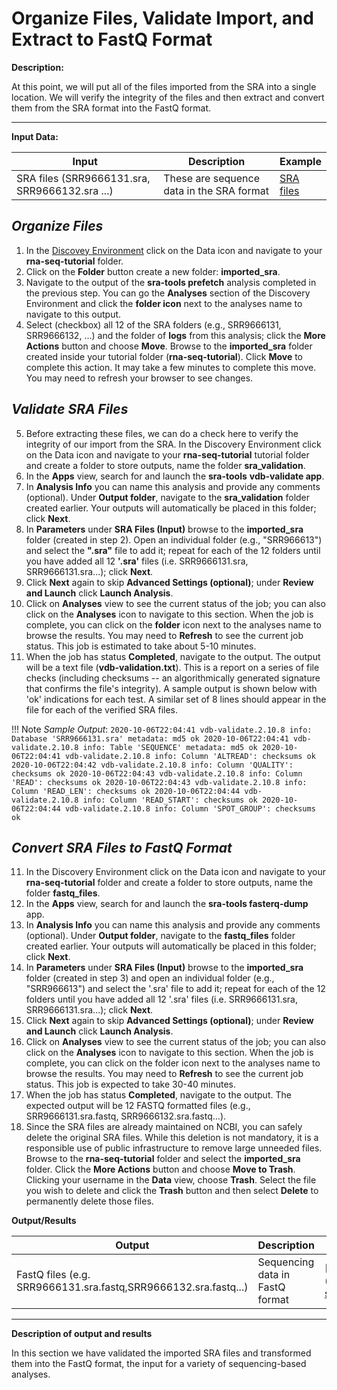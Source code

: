 # Organize Files, Validate Import, and Extract to FastQ Format

**Description:**

At this point, we will put all of the files imported from the SRA into a
single location. We will verify the integrity of the files and then
extract and convert them from the SRA format into the FastQ format.

------------------------------------------------------------------------

**Input Data:**

| Input | Description | Example |
|---|---|---|
| SRA files (SRR9666131.sra, SRR9666132.sra ...) | These are sequence data in the SRA format  | [SRA files](https://datacommons.cyverse.org/browse/iplant/home/shared/cyverse_training/tutorials/pbv3/rna-seq-tutorial/imported_sra) | 

## *Organize Files*

1.  In the [Discovey Environment](https://de.cyverse.org/) click on the Data icon and navigate to your
    **rna-seq-tutorial** folder.
2.  Click on the **Folder** button create a new folder:
    **imported_sra**.
3.  Navigate to the output of the **sra-tools prefetch** analysis
    completed in the previous step. You can go the **Analyses** section
    of the Discovery Environment and click the **folder icon** next to
    the analyses name to navigate to this output.
4.  Select (checkbox) all 12 of the SRA folders (e.g., SRR9666131,
    SRR9666132, ...) and the folder of **logs** from this analysis;
    click the **More Actions** button and choose **Move**. Browse to the
    **imported_sra** folder created inside your tutorial folder
    (**rna-seq-tutorial**). Click **Move** to complete this action. It
    may take a few minutes to complete this move. You may need to
    refresh your browser to see changes.

## *Validate SRA Files*

5.  Before extracting these files, we can do a check here to verify the
    integrity of our import from the SRA. In the Discovery Environment
    click on the Data icon and navigate to your **rna-seq-tutorial**
    tutorial folder and create a folder to store outputs, name the
    folder **sra_validation**.
6.  In the **Apps** view, search for and launch the **sra-tools**
    **vdb-validate app**.
7.  In **Analysis Info** you can name this analysis and provide any
    comments (optional). Under **Output folder**, navigate to the
    **sra_validation** folder created earlier. Your outputs will
    automatically be placed in this folder; click **Next**.
8.  In **Parameters** under **SRA Files (Input)** browse to the
    **imported_sra** folder (created in step 2). Open an individual
    folder (e.g., "SRR966613") and select the **".sra"** file to add it;
    repeat for each of the 12 folders until you have added all 12
    **'.sra'** files (i.e. SRR9666131.sra, SRR9666131.sra...); click
    **Next**.
9.  Click **Next** again to skip **Advanced Settings (optional)**; under
    **Review and Launch** click **Launch Analysis**.
10. Click on **Analyses** view to see the current status of the job; you
    can also click on the **Analyses** icon to navigate to this section.
    When the job is complete, you can click on the **folder** icon next
    to the analyses name to browse the results. You may need to
    **Refresh** to see the current job status. This job is estimated to
    take about 5-10 minutes.
11. When the job has status **Completed**, navigate to the output. The
    output will be a text file (**vdb-validation.txt**). This is a
    report on a series of file checks (including checksums -- an
    algorithmically generated signature that confirms the file's
    integrity). A sample output is shown below with 'ok' indications for
    each test. A similar set of 8 lines should appear in the file for
    each of the verified SRA files.

!!! Note 
        *Sample Output*:
        ```
        2020-10-06T22:04:41 vdb-validate.2.10.8 info: Database 'SRR9666131.sra' metadata: md5 ok
        2020-10-06T22:04:41 vdb-validate.2.10.8 info: Table 'SEQUENCE' metadata: md5 ok
        2020-10-06T22:04:41 vdb-validate.2.10.8 info: Column 'ALTREAD': checksums ok
        2020-10-06T22:04:42 vdb-validate.2.10.8 info: Column 'QUALITY': checksums ok
        2020-10-06T22:04:43 vdb-validate.2.10.8 info: Column 'READ': checksums ok
        2020-10-06T22:04:43 vdb-validate.2.10.8 info: Column 'READ_LEN': checksums ok
        2020-10-06T22:04:44 vdb-validate.2.10.8 info: Column 'READ_START': checksums ok
        2020-10-06T22:04:44 vdb-validate.2.10.8 info: Column 'SPOT_GROUP': checksums ok
        ```

## *Convert SRA Files to FastQ Format*

11. In the Discovery Environment click on the Data icon and navigate to
    your **rna-seq-tutorial** folder and create a folder to store
    outputs, name the folder **fastq_files**.
12. In the **Apps** view, search for and launch the **sra-tools
    fasterq-dump** app.
13. In **Analysis Info** you can name this analysis and provide any
    comments (optional). Under **Output folder**, navigate to the
    **fastq_files** folder created earlier. Your outputs will
    automatically be placed in this folder; click **Next**.
14. In **Parameters** under **SRA Files (Input)** browse to the
    **imported_sra** folder (created in step 3) and open an individual
    folder (e.g., "SRR966613") and select the '.sra' file to add it;
    repeat for each of the 12 folders until you have added all 12
    '.sra' files (i.e. SRR9666131.sra, SRR9666131.sra...); click
    **Next**.
15. Click **Next** again to skip **Advanced Settings (optional)**; under
    **Review and Launch** click **Launch Analysis**.
16. Click on **Analyses** view to see the current status of the job; you
    can also click on the **Analyses** icon to navigate to this section.
    When the job is complete, you can click on the folder icon next to
    the analyses name to browse the results. You may need to **Refresh**
    to see the current job status. This job is expected to take 30-40
    minutes.
17. When the job has status **Completed**, navigate to the output. The
    expected output will be 12 FASTQ formatted files (e.g.,
    SRR9666131.sra.fastq, SRR9666132.sra.fastq...).
18. Since the SRA files are already maintained on NCBI, you can safely
    delete the original SRA files. While this deletion is not mandatory,
    it is a responsible use of public infrastructure to remove large
    unneeded files. Browse to the **rna-seq-tutorial** folder and select
    the **imported_sra** folder. Click the **More Actions** button and
    choose **Move to Trash**. Clicking your username in the **Data**
    view, choose **Trash**. Select the file you wish to delete and click
    the **Trash** button and then select **Delete** to permanently
    delete those files.

**Output/Results**

| Output | Description | Example |
|---|---|---|
|FastQ files (e.g. SRR9666131.sra.fastq,SRR9666132.sra.fastq...) | Sequencing data in FastQ format | [SRA FastQ Files](https://datacommons.cyverse.org/browse/iplant/home/shared/cyverse_training/tutorials/pbv3/rna-seq-tutorial/fastq_files|

------------------------------------------------------------------------

**Description of output and results**

In this section we have validated the imported SRA files and transformed
them into the FastQ format, the input for a variety of sequencing-based
analyses.
